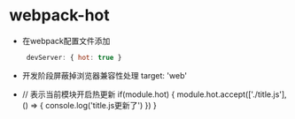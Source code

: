 # webpack-hot


- 在webpack配置文件添加
  ```js
   devServer: { hot: true }
  ```
- 开发阶段屏蔽掉浏览器兼容性处理 target: 'web'

- // 表示当前模块开启热更新
if(module.hot) {
  module.hot.accept(['./title.js'], () => {
    console.log('title.js更新了')
  })
}